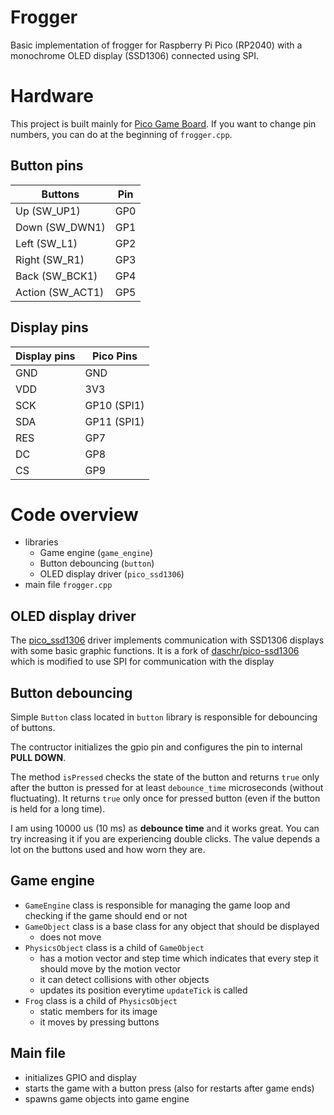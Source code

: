 # Frogger

Basic implementation of frogger for Raspberry Pi Pico (RP2040) with a monochrome OLED display (SSD1306) connected using SPI.

# Hardware
This project is built mainly for [Pico Game Board](https://github.com/danielkurek/PiPico_game_board). If you want to change pin numbers, you can do at the beginning of `frogger.cpp`.

## Button pins

| Buttons          | Pin |
|------------------|-----|
| Up (SW_UP1)      | GP0 |
| Down (SW_DWN1)   | GP1 |
| Left (SW_L1)     | GP2 |
| Right (SW_R1)    | GP3 |
| Back (SW_BCK1)   | GP4 |
| Action (SW_ACT1) | GP5 |

## Display pins

| Display pins | Pico Pins   |
|--------------|-------------|
| GND          | GND         |
| VDD          | 3V3         |
| SCK          | GP10 (SPI1) |
| SDA          | GP11 (SPI1) |
| RES          | GP7         |
| DC           | GP8         |
| CS           | GP9         |

# Code overview
 - libraries
   - Game engine (`game_engine`)
   - Button debouncing (`button`)
   - OLED display driver (`pico_ssd1306`)
 - main file `frogger.cpp`

## OLED display driver
The [pico_ssd1306](https://github.com/danielkurek/pico_ssd1306) driver implements communication with SSD1306 displays with some basic graphic functions. 
It is a fork of [daschr/pico-ssd1306](https://github.com/daschr/pico-ssd1306) which is modified to use SPI for communication with the display

## Button debouncing
Simple `Button` class located in `button` library is responsible for debouncing of buttons.

The contructor initializes the gpio pin and configures the pin to internal __PULL DOWN__.

The method `isPressed` checks the state of the button and returns `true` only after the button is pressed for at least `debounce_time` microseconds (without fluctuating). It returns `true` only once for pressed button (even if the button is held for a long time). 

I am using 10000 us (10 ms) as __debounce time__ and it works great. You can try increasing it if you are experiencing double clicks. The value depends a lot on the buttons used and how worn they are.


## Game engine
 - `GameEngine` class is responsible for managing the game loop and checking if the game should end or not
 - `GameObject` class is a base class for any object that should be displayed
   - does not move
 - `PhysicsObject` class is a child of `GameObject`
   - has a motion vector and step time which indicates that every step it should move by the motion vector
   - it can detect collisions with other objects
   - updates its position everytime `updateTick` is called
 - `Frog` class is a child of `PhysicsObject`
   - static members for its image
   - it moves by pressing buttons

## Main file
 - initializes GPIO and display
 - starts the game with a button press (also for restarts after game ends)
 - spawns game objects into game engine